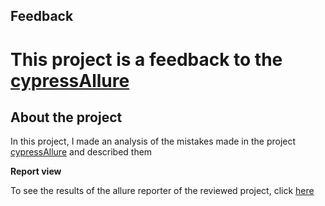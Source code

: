 ## Feedback

# This project is a feedback to the [cypressAllure](https://github.com/AZANIR/cypressAllure)

## About the project

In this project, I made an analysis of the mistakes made in the project [cypressAllure](https://github.com/AZANIR/cypressAllure) and described them

**Report view**

To see the results of the allure reporter of the reviewed project, click [here](https://azanir.github.io/cypressAllure/)
